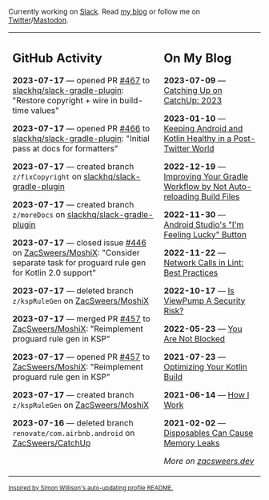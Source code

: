 Currently working on [Slack](https://slack.com/). Read [my blog](https://zacsweers.dev/) or follow me on [Twitter](https://twitter.com/ZacSweers)/[Mastodon](https://hachyderm.io/@ZacSweers).

<table><tr><td valign="top" width="60%">

## GitHub Activity
<!-- githubActivity starts -->
**2023-07-17** — opened PR [#467](https://github.com/slackhq/slack-gradle-plugin/pull/467) to [slackhq/slack-gradle-plugin](https://github.com/slackhq/slack-gradle-plugin): "Restore copyright + wire in build-time values"

**2023-07-17** — opened PR [#466](https://github.com/slackhq/slack-gradle-plugin/pull/466) to [slackhq/slack-gradle-plugin](https://github.com/slackhq/slack-gradle-plugin): "Initial pass at docs for formatters"

**2023-07-17** — created branch `z/fixCopyright` on [slackhq/slack-gradle-plugin](https://github.com/slackhq/slack-gradle-plugin)

**2023-07-17** — created branch `z/moreDocs` on [slackhq/slack-gradle-plugin](https://github.com/slackhq/slack-gradle-plugin)

**2023-07-17** — closed issue [#446](https://github.com/ZacSweers/MoshiX/issues/446) on [ZacSweers/MoshiX](https://github.com/ZacSweers/MoshiX): "Consider separate task for proguard rule gen for Kotlin 2.0 support"

**2023-07-17** — deleted branch `z/kspRuleGen` on [ZacSweers/MoshiX](https://github.com/ZacSweers/MoshiX)

**2023-07-17** — merged PR [#457](https://github.com/ZacSweers/MoshiX/pull/457) to [ZacSweers/MoshiX](https://github.com/ZacSweers/MoshiX): "Reimplement proguard rule gen in KSP"

**2023-07-17** — opened PR [#457](https://github.com/ZacSweers/MoshiX/pull/457) to [ZacSweers/MoshiX](https://github.com/ZacSweers/MoshiX): "Reimplement proguard rule gen in KSP"

**2023-07-17** — created branch `z/kspRuleGen` on [ZacSweers/MoshiX](https://github.com/ZacSweers/MoshiX)

**2023-07-16** — deleted branch `renovate/com.airbnb.android` on [ZacSweers/CatchUp](https://github.com/ZacSweers/CatchUp)
<!-- githubActivity ends -->
</td><td valign="top" width="40%">

## On My Blog
<!-- blog starts -->
**2023-07-09** — [Catching Up on CatchUp: 2023](https://www.zacsweers.dev/catching-up-on-catchup-2023/)

**2023-01-10** — [Keeping Android and Kotlin Healthy in a Post-Twitter World](https://www.zacsweers.dev/keeping-android-healthy/)

**2022-12-19** — [Improving Your Gradle Workflow by Not Auto-reloading Build Files](https://www.zacsweers.dev/improving-your-workflow-by-not-auto-reloading-build-files/)

**2022-11-30** — [Android Studio's "I'm Feeling Lucky" Button](https://www.zacsweers.dev/android-studios-im-feeling-lucky-button/)

**2022-11-22** — [Network Calls in Lint: Best Practices](https://www.zacsweers.dev/network-calls-in-lint-best-practices/)

**2022-10-17** — [Is ViewPump A Security Risk?](https://www.zacsweers.dev/is-viewpump-a-security-risk/)

**2022-05-23** — [You Are Not Blocked](https://www.zacsweers.dev/you-are-not-blocked/)

**2021-07-23** — [Optimizing Your Kotlin Build](https://www.zacsweers.dev/optimizing-your-kotlin-build/)

**2021-06-14** — [How I Work](https://www.zacsweers.dev/how-i-work/)

**2021-02-02** — [Disposables Can Cause Memory Leaks](https://www.zacsweers.dev/disposables-can-cause-memory-leaks/)
<!-- blog ends -->
_More on [zacsweers.dev](https://zacsweers.dev/)_
</td></tr></table>

<sub><a href="https://simonwillison.net/2020/Jul/10/self-updating-profile-readme/">Inspired by Simon Willison's auto-updating profile README.</a></sub>